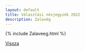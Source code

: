 ```yaml
---
layout: default
title: Választási névjegyzék 2022
description: Zalavég
---
```


{% include Zalaveeg.html %}

[Vissza](./)